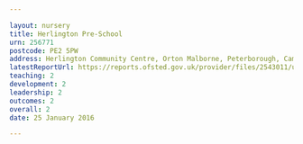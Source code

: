 ```yaml
---

layout: nursery
title: Herlington Pre-School
urn: 256771
postcode: PE2 5PW
address: Herlington Community Centre, Orton Malborne, Peterborough, Cambridgeshire, PE2 5PW
latestReportUrl: https://reports.ofsted.gov.uk/provider/files/2543011/urn/256771.pdf
teaching: 2
development: 2
leadership: 2
outcomes: 2
overall: 2
date: 25 January 2016

---
```

